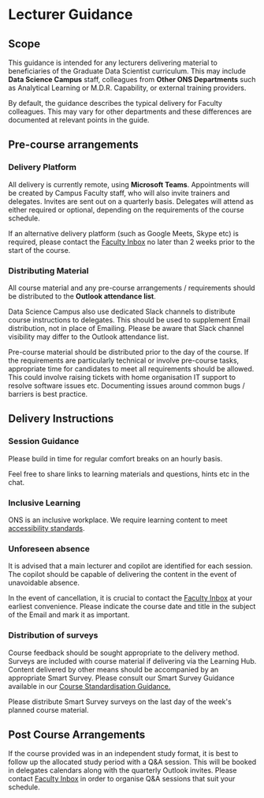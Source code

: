 # Lecturer Guidance

## Scope

This guidance is intended for any lecturers delivering material to beneficiaries of the Graduate Data Scientist curriculum. This may include **Data Science Campus** staff, colleagues from **Other ONS Departments** such as Analytical Learning or M.D.R. Capability, or external training providers.

By default, the guidance describes the typical delivery for Faculty colleagues. This may vary for other departments and these differences are documented at relevant points in the guide.

## Pre-course arrangements

### Delivery Platform

All delivery is currently remote, using **Microsoft Teams**. Appointments will be created by Campus Faculty staff, who will also invite trainers and delegates. Invites are sent out on a quarterly basis. Delegates will attend as either required or optional, depending on the requirements of the course schedule.

If an alternative delivery platform (such as Google Meets, Skype etc) is required, please contact the [Faculty Inbox](mailto:data.science.campus.faculty@ons.gov.uk) no later than 2 weeks prior to the start of the course.

### Distributing Material

All course material and any pre-course arrangements / requirements should be distributed to the **Outlook attendance list**. 

Data Science Campus also use dedicated Slack channels to distribute course instructions to delegates. This should be used to supplement Email distribution, not in place of Emailing. Please be aware that Slack channel visibility may differ to the Outlook attendance list. 

Pre-course material should be distributed prior to the day of the course. If the requirements are particularly technical or involve pre-course tasks, appropriate time for candidates to meet all requirements should be allowed. This could involve raising tickets with home organisation IT support to resolve software issues etc. Documenting issues around common bugs / barriers is best practice.


## Delivery Instructions

### Session Guidance

Please build in time for regular comfort breaks on an hourly basis.

Feel free to share links to learning materials and questions, hints etc in the chat.

### Inclusive Learning

ONS is an inclusive workplace. We require learning content to meet [accessibility standards](#placeholder).


### Unforeseen absence

It is advised that a main lecturer and copilot are identified for each session. The copilot should be capable of delivering the content in the event of unavoidable absence.

In the event of cancellation, it is crucial to contact the [Faculty Inbox](mailto:data.science.campus.faculty@ons.gov.uk) at your earliest convenience. Please indicate the course date and title in the subject of the Email and mark it as important.

### Distribution of surveys

Course feedback should be sought appropriate to the delivery method. Surveys are included with course material if delivering via the Learning Hub. Content delivered by other means should be accompanied by an appropriate Smart Survey. Please consult our Smart Survey Guidance available in our [Course Standardisation Guidance.](https://github.com/datasciencecampus/DSCA_course_standardisation)

Please distribute Smart Survey surveys on the last day of the week's planned course material.

## Post Course Arrangements

If the course provided was in an independent study format, it is best to follow up the allocated study period with a Q&A session. This will be booked in delegates calendars along with the quarterly Outlook invites. Please contact [Faculty Inbox](mailto:data.science.campus.faculty@ons.gov.uk) in order to organise Q&A sessions that suit your schedule.